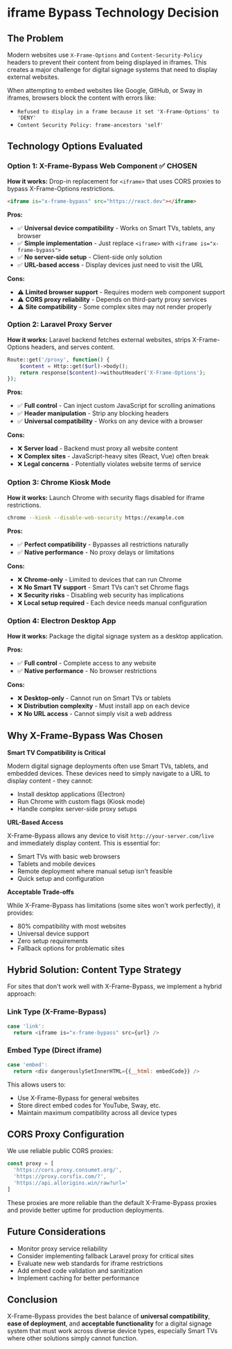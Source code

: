 # iframe Bypass Technology Decision

## The Problem

Modern websites use `X-Frame-Options` and `Content-Security-Policy` headers to prevent their content from being displayed in iframes. This creates a major challenge for digital signage systems that need to display external websites.

When attempting to embed websites like Google, GitHub, or Sway in iframes, browsers block the content with errors like:
- `Refused to display in a frame because it set 'X-Frame-Options' to 'DENY'`
- `Content Security Policy: frame-ancestors 'self'`

## Technology Options Evaluated

### Option 1: X-Frame-Bypass Web Component ✅ **CHOSEN**
**How it works:** Drop-in replacement for `<iframe>` that uses CORS proxies to bypass X-Frame-Options restrictions.

```html
<iframe is="x-frame-bypass" src="https://react.dev"></iframe>
```

**Pros:**
- ✅ **Universal device compatibility** - Works on Smart TVs, tablets, any browser
- ✅ **Simple implementation** - Just replace `<iframe>` with `<iframe is="x-frame-bypass">`
- ✅ **No server-side setup** - Client-side only solution
- ✅ **URL-based access** - Display devices just need to visit the URL

**Cons:**
- ⚠️ **Limited browser support** - Requires modern web component support
- ⚠️ **CORS proxy reliability** - Depends on third-party proxy services
- ⚠️ **Site compatibility** - Some complex sites may not render properly

### Option 2: Laravel Proxy Server
**How it works:** Laravel backend fetches external websites, strips X-Frame-Options headers, and serves content.

```php
Route::get('/proxy', function() {
    $content = Http::get($url)->body();
    return response($content)->withoutHeader('X-Frame-Options');
});
```

**Pros:**
- ✅ **Full control** - Can inject custom JavaScript for scrolling animations
- ✅ **Header manipulation** - Strip any blocking headers
- ✅ **Universal compatibility** - Works on any device with a browser

**Cons:**
- ❌ **Server load** - Backend must proxy all website content
- ❌ **Complex sites** - JavaScript-heavy sites (React, Vue) often break
- ❌ **Legal concerns** - Potentially violates website terms of service

### Option 3: Chrome Kiosk Mode
**How it works:** Launch Chrome with security flags disabled for iframe restrictions.

```bash
chrome --kiosk --disable-web-security https://example.com
```

**Pros:**
- ✅ **Perfect compatibility** - Bypasses all restrictions naturally
- ✅ **Native performance** - No proxy delays or limitations

**Cons:**
- ❌ **Chrome-only** - Limited to devices that can run Chrome
- ❌ **No Smart TV support** - Smart TVs can't set Chrome flags
- ❌ **Security risks** - Disabling web security has implications
- ❌ **Local setup required** - Each device needs manual configuration

### Option 4: Electron Desktop App
**How it works:** Package the digital signage system as a desktop application.

**Pros:**
- ✅ **Full control** - Complete access to any website
- ✅ **Native performance** - No browser restrictions

**Cons:**
- ❌ **Desktop-only** - Cannot run on Smart TVs or tablets
- ❌ **Distribution complexity** - Must install app on each device
- ❌ **No URL access** - Cannot simply visit a web address

## Why X-Frame-Bypass Was Chosen

**Smart TV Compatibility is Critical**

Modern digital signage deployments often use Smart TVs, tablets, and embedded devices. These devices need to simply navigate to a URL to display content - they cannot:
- Install desktop applications (Electron)
- Run Chrome with custom flags (Kiosk mode)
- Handle complex server-side proxy setups

**URL-Based Access**

X-Frame-Bypass allows any device to visit `http://your-server.com/live` and immediately display content. This is essential for:
- Smart TVs with basic web browsers
- Tablets and mobile devices
- Remote deployment where manual setup isn't feasible
- Quick setup and configuration

**Acceptable Trade-offs**

While X-Frame-Bypass has limitations (some sites won't work perfectly), it provides:
- 80% compatibility with most websites
- Universal device support
- Zero setup requirements
- Fallback options for problematic sites

## Hybrid Solution: Content Type Strategy

For sites that don't work well with X-Frame-Bypass, we implement a hybrid approach:

### Link Type (X-Frame-Bypass)
```javascript
case 'link':
  return <iframe is="x-frame-bypass" src={url} />
```

### Embed Type (Direct iframe)
```javascript
case 'embed':
  return <div dangerouslySetInnerHTML={{__html: embedCode}} />
```

This allows users to:
- Use X-Frame-Bypass for general websites
- Store direct embed codes for YouTube, Sway, etc.
- Maintain maximum compatibility across all device types

## CORS Proxy Configuration

We use reliable public CORS proxies:
```javascript
const proxy = [
  'https://cors.proxy.consumet.org/',
  'https://proxy.corsfix.com/?',
  'https://api.allorigins.win/raw?url='
]
```

These proxies are more reliable than the default X-Frame-Bypass proxies and provide better uptime for production deployments.

## Future Considerations

- Monitor proxy service reliability
- Consider implementing fallback Laravel proxy for critical sites
- Evaluate new web standards for iframe restrictions
- Add embed code validation and sanitization
- Implement caching for better performance

## Conclusion

X-Frame-Bypass provides the best balance of **universal compatibility**, **ease of deployment**, and **acceptable functionality** for a digital signage system that must work across diverse device types, especially Smart TVs where other solutions simply cannot function.